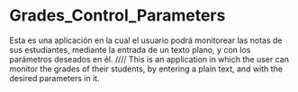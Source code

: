 # Grades_Control_Parameters
Esta es una aplicación en la cual el usuario podrá monitorear las notas de sus estudiantes, mediante la entrada de un texto plano, y con los parámetros deseados en él. ////  This is an application in which the user can monitor the grades of their students, by entering a plain text, and with the desired parameters in it.
